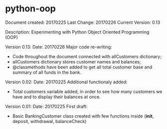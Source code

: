 # python-oop
Document created: 20170225
Last Change: 20170226
Current Version: 0.13

Description: Experimenting with Python Object Oriented Programming (OOP)


Version 0.13:
Date: 20170226
Major code re-writing: 
- Code throughout the document connected with allCustomers dictionary;
- allCustomers dictionary stores customer names and balances;
- @classmethods have been added to get all total customer base and summary of all funds in the bank.


Version 0.02:
Date: 20170225
Additional functionaly added:
- Total customers variable added, in order to see how many customers we have and to display their balances at once.


Version 0.01:
Date: 20170225
First draft:
- Basic BankingCustomer class created with few functions inside (__init__, deposit, withdrawal, balanceCheck)
